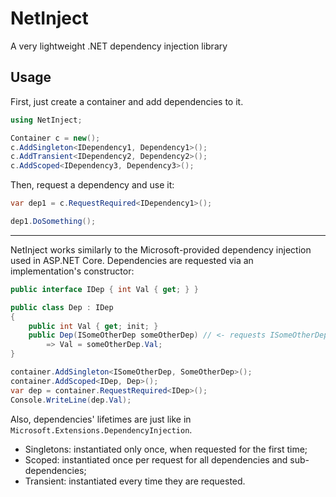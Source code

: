 # NetInject

A very lightweight .NET dependency injection library

## Usage

First, just create a container and add dependencies to it.

```c#
using NetInject;

Container c = new();
c.AddSingleton<IDependency1, Dependency1>();
c.AddTransient<IDependency2, Dependency2>();
c.AddScoped<IDependency3, Dependency3>();
```

Then, request a dependency and use it:

```c#
var dep1 = c.RequestRequired<IDependency1>();

dep1.DoSomething();
```

---

NetInject works similarly to the Microsoft-provided dependency injection used in ASP.NET Core. Dependencies are requested via an implementation's constructor:

```c#
public interface IDep { int Val { get; } }

public class Dep : IDep
{
    public int Val { get; init; }
    public Dep(ISomeOtherDep someOtherDep) // <- requests ISomeOtherDep
        => Val = someOtherDep.Val;
}

container.AddSingleton<ISomeOtherDep, SomeOtherDep>();
container.AddScoped<IDep, Dep>();
var dep = container.RequestRequired<IDep>();
Console.WriteLine(dep.Val);
```

Also, dependencies' lifetimes are just like in `Microsoft.Extensions.DependencyInjection`.

- Singletons: instantiated only once, when requested for the first time;
- Scoped: instantiated once per request for all dependencies and sub-dependencies;
- Transient: instantiated every time they are requested.